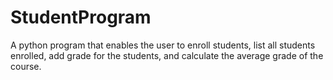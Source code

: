# StudentProgram
A python program that enables the user to enroll students, list all students enrolled, add grade for the students, and calculate the average grade of the course. 
